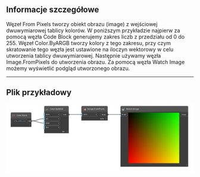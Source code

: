 ## Informacje szczegółowe
Węzeł From Pixels tworzy obiekt obrazu (image) z wejściowej dwuwymiarowej tablicy kolorów. W poniższym przykładzie najpierw za pomocą węzła Code Block generujemy zakres liczb z przedziału od 0 do 255. Węzeł Color.ByARGB tworzy kolory z tego zakresu, przy czym skratowanie tego węzła jest ustawione na iloczyn wektorowy w celu utworzenia tablicy dwuwymiarowej. Następnie używamy węzła Image.FromPixels do utworzenia obrazu. Za pomocą węzła Watch Image możemy wyświetlić podgląd utworzonego obrazu.
___
## Plik przykładowy

![FromPixels (colors)](./DSCore.IO.Image.FromPixels(colors)_img.jpg)

